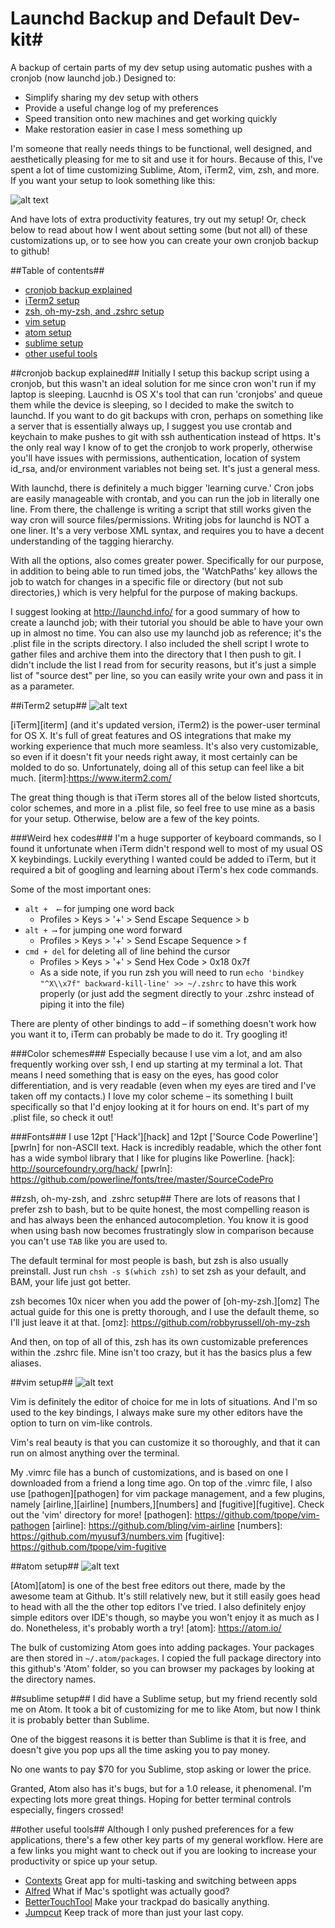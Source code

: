 # Launchd Backup and Default Dev-kit#
A backup of certain parts of my dev setup using automatic pushes with a cronjob (now launchd job.) Designed to:
- Simplify sharing my dev setup with others
- Provide a useful change log of my preferences
- Speed transition onto new machines and get working quickly
- Make restoration easier in case I mess something up

I'm someone that really needs things to be functional, well designed, and aesthetically pleasing for me to sit and use it for hours. Because of this, I've spent a lot of time customizing Sublime, Atom, iTerm2, vim, zsh, and more. If you want your setup to look something like this:

![alt text](https://github.com/ryanjhill/cronjobBackup/blob/master/pictures/screenshot1.jpg "Setup Screenshot")

And have lots of extra productivity features, try out my setup! Or, check below to read about how I went about setting some (but not all) of these customizations up, or to see how you can create your own cronjob backup to github!

##Table of contents##
- [cronjob backup explained](#cronjob-backup-explained)
- [iTerm2 setup](#iTerm2-setup)
- [zsh, oh-my-zsh, and .zshrc setup](#zsh-oh-my-zsh-and-zshrc-setup)
- [vim setup](#vim-setup)
- [atom setup](#atom-setup)
- [sublime setup](#sublime-setup)
- [other useful tools](#other-useful-tools)

##cronjob backup explained##
Initially I setup this backup script using a cronjob, but this wasn't an ideal solution for me since cron won't run if my laptop is sleeping. Laucnhd is OS X's tool that can run 'cronjobs' and queue them while the device is sleeping, so I decided to make the switch to launchd. If you want to do git backups with cron, perhaps on something like a server that is essentially always up, I suggest you use crontab and keychain to make pushes to git with ssh authentication instead of https. It's the only real way I know of to get the cronjob to work properly, otherwise you'll have issues with permissions, authentication, location of system id_rsa, and/or environment variables not being set. It's just a general mess.

With launchd, there is definitely a much bigger 'learning curve.' Cron jobs are easily manageable with crontab, and you can run the job in literally one line. From there, the challenge is writing a script that still works given the way cron will source files/permissions. Writing jobs for launchd is NOT a one liner. It's a very verbose XML syntax, and requires you to have a decent understanding of the tagging hierarchy.

With all the options, also comes greater power. Specifically for our purpose, in addition to being able to run timed jobs, the 'WatchPaths' key allows the job to watch for changes in a specific file or directory (but not sub directories,) which is very helpful for the purpose of making backups.

I suggest looking at http://launchd.info/ for a good summary of how to create a launchd job; with their tutorial you should be able to have your own up in almost no time. You can also use my launchd job as reference; it's the .plist file in the scripts directory. I also included the shell script I wrote to gather files and archive them into the directory that I then push to git. I didn't include the list I read from for security reasons, but it's just a simple list of "source dest" per line, so you can easily write your own and pass it in as a parameter.

##iTerm2 setup##
![alt text](https://github.com/ryanjhill/cronjobBackup/blob/master/pictures/iterm2.jpg "iTerm2 Screenshot")

[iTerm][iterm] (and it's updated version, iTerm2) is the power-user terminal for OS X. It's full of great features and OS integrations that make my working experience that much more seamless. It's also very customizable, so even if it doesn't fit your needs right away, it most certainly can be molded to do so. Unfortunately, doing all of this setup can feel like a bit much.
[iterm]:https://www.iterm2.com/

The great thing though is that iTerm stores all of the below listed shortcuts, color schemes, and more in a .plist file, so feel free to use mine as a basis for your setup. Otherwise, below are a few of the key points.

###Weird hex codes###
I'm a huge supporter of keyboard commands, so I found it unfortunate when iTerm didn't respond well to most of my usual OS X keybindings. Luckily everything I wanted could be added to iTerm, but it required a bit of googling and learning about iTerm's hex code commands.

Some of the most important ones:
- `alt +  ⟵` for jumping one word back
  - Profiles > Keys > '+' > Send Escape Sequence > b
- `alt + ⟶` for jumping one word forward
  - Profiles > Keys > '+' > Send Escape Sequence > f
- `cmd + del` for deleting all of line behind the cursor
  - Profiles > Keys > '+' > Send Hex Code > 0x18 0x7f
  - As a side note, if you run zsh you will need to run `echo 'bindkey "^X\\x7f" backward-kill-line' >> ~/.zshrc` to have this work properly (or just add the segment directly to your .zshrc instead of piping it into the file)

There are plenty of other bindings to add – if something doesn't work how you want it to, iTerm can probably be made to do it. Try googling it!

###Color schemes###
Especially because I use vim a lot, and am also frequently working over ssh, I end up starting at my terminal a lot. That means I need something that is easy on the eyes, has good color differentiation, and is very readable (even when my eyes are tired and I've taken off my contacts.) I love my color scheme – its something I built specifically so that I'd enjoy looking at it for hours on end. It's part of my .plist file, so check it out!

###Fonts###
I use 12pt ['Hack'][hack] and 12pt ['Source Code Powerline'][pwrln] for non-ASCII text. Hack is incredibly readable, which the other font has a wide symbol library that I like for plugins like Powerline.
[hack]: http://sourcefoundry.org/hack/
[pwrln]: https://github.com/powerline/fonts/tree/master/SourceCodePro

##zsh, oh-my-zsh, and .zshrc setup##
There are lots of reasons that I prefer zsh to bash, but to be quite honest, the most compelling reason is and has always been the enhanced autocompletion. You know it is good when using bash now becomes frustratingly slow in comparison because you can't use `TAB` like you are used to.

The default terminal for most people is bash, but zsh is also usually preinstall. Just run `chsh -s $(which zsh)` to set zsh as your default, and BAM, your life just got better.

zsh becomes 10x nicer when you add the power of [oh-my-zsh.][omz] The actual guide for this one is pretty thorough, and I use the default theme, so I'll just leave it at that.
[omz]: https://github.com/robbyrussell/oh-my-zsh

And then, on top of all of this, zsh has its own customizable preferences within the .zshrc file. Mine isn't too crazy, but it has the basics plus a few aliases.

##vim setup##
![alt text](https://github.com/ryanjhill/cronjobBackup/blob/master/pictures/vimeditor.jpg "Vim Screenshot")

Vim is definitely the editor of choice for me in lots of situations. And I'm so used to the key bindings, I always make sure my other editors have the option to turn on vim-like controls.

Vim's real beauty is that you can customize it so thoroughly, and that it can run on almost anything over the terminal.

My .vimrc file has a bunch of customizations, and is based on one I downloaded from a friend a long time ago. On top of the .vimrc file, I also use [pathogen][pathogen] for vim package management, and a few plugins, namely [airline,][airline] [numbers,][numbers] and [fugitive][fugitive]. Check out the 'vim' directory for more!
[pathogen]: https://github.com/tpope/vim-pathogen
[airline]: https://github.com/bling/vim-airline
[numbers]: https://github.com/myusuf3/numbers.vim
[fugitive]: https://github.com/tpope/vim-fugitive

##atom setup##
![alt text](https://github.com/ryanjhill/cronjobBackup/blob/master/pictures/atom.jpg "Atom Screenshot")

[Atom][atom] is one of the best free editors out there, made by the awesome team at Github. It's still relatively new, but it still easily goes head to head with all the the other top editors I've tried. I also definitely enjoy simple editors over IDE's though, so maybe you won't enjoy it as much as I do. Nonetheless, it's probably worth a try!
[atom]: https://atom.io/

The bulk of customizing Atom goes into adding packages. Your packages are then stored in `~/.atom/packages`. I copied the full package directory into this github's 'Atom' folder, so you can browser my packages by looking at the directory names.

##sublime setup##
I did have a Sublime setup, but my friend recently sold me on Atom. It took a bit of customizing for me to like Atom, but now I think it is probably better than Sublime.

One of the biggest reasons it is better than Sublime is that it is free, and doesn't give you pop ups all the time asking you to pay money.

No one wants to pay $70 for you Sublime, stop asking or lower the price.

Granted, Atom also has it's bugs, but for a 1.0 release, it phenomenal. I'm expecting lots more great things. Hoping for better terminal controls especially, fingers crossed!

##other useful tools##
Although I only pushed preferences for a few applications, there's a few other key parts of my general workflow. Here are a few links you might want to check out if you are looking to increase your productivity or spice up your setup.

- [Contexts](https://contexts.co/)
  Great app for multi-tasking and switching between apps
- [Alfred](https://www.alfredapp.com/)
  What if Mac's spotlight was actually good?
- [BetterTouchTool](http://www.boastr.net/)
  Make your trackpad do basically anything.
- [Jumpcut](http://jumpcut.sourceforge.net/)
  Keep track of more than just your last copy.
